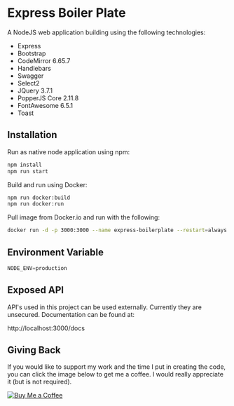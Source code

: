 # Express Boiler Plate

A NodeJS web application building using the following technologies:

- Express
- Bootstrap
- CodeMirror 6.65.7
- Handlebars
- Swagger
- Select2
- JQuery 3.7.1
- PopperJS Core 2.11.8
- FontAwesome 6.5.1
- Toast

## Installation

Run as native node application using npm:

```javascript
npm install
npm run start
```

Build and run using Docker:

```bash
npm run docker:build
npm run docker:run
```

Pull image from Docker.io and run with the following:

```bash
docker run -d -p 3000:3000 --name express-boilerplate --restart=always --env-file=.env -v data:/app/data sieteunoseis/express-boilerplate:latest
```

## Environment Variable

```javascript
NODE_ENV=production
```

## Exposed API

API's used in this project can be used externally. Currently they are unsecured. Documentation can be found at:

http://localhost:3000/docs

## Giving Back

If you would like to support my work and the time I put in creating the code, you can click the image below to get me a coffee. I would really appreciate it (but is not required).

[![Buy Me a Coffee](https://github.com/appcraftstudio/buymeacoffee/raw/master/Images/snapshot-bmc-button.png)](https://www.buymeacoffee.com/automatebldrs)